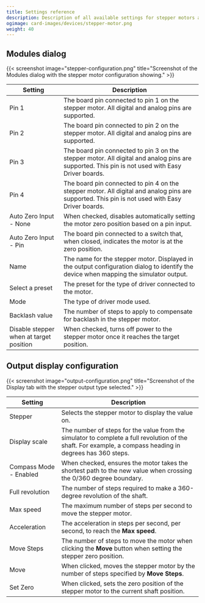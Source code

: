 ```yaml
---
title: Settings reference
description: Description of all available settings for stepper motors and output configurations using them.
ogimage: card-images/devices/stepper-motor.png
weight: 40
---
```


## Modules dialog

{{< screenshot image="stepper-configuration.png" title="Screenshot of the Modules dialog with the stepper motor configuration showing." >}}

| Setting                                 | Description                                                                                                                                     |
| --------------------------------------- | ----------------------------------------------------------------------------------------------------------------------------------------------- |
| Pin 1                                   | The board pin connected to pin 1 on the stepper motor. All digital and analog pins are supported.                                               |
| Pin 2                                   | The board pin connected to pin 2 on the stepper motor. All digital and analog pins are supported.                                               |
| Pin 3                                   | The board pin connected to pin 3 on the stepper motor. All digital and analog pins are supported. This pin is not used with Easy Driver boards. |
| Pin 4                                   | The board pin connected to pin 4 on the stepper motor. All digital and analog pins are supported. This pin is not used with Easy Driver boards. |
| Auto Zero Input - None                  | When checked, disables automatically setting the motor zero position based on a pin input.                                                      |
| Auto Zero Input - Pin                   | The board pin connected to a switch that, when closed, indicates the motor is at the zero position.                                             |
| Name                                    | The name for the stepper motor. Displayed in the output configuration dialog to identify the device when mapping the simulator output.          |
| Select a preset                         | The preset for the type of driver connected to the motor.                                                                                       |
| Mode                                    | The type of driver mode used.                                                                                                                   |
| Backlash value                          | The number of steps to apply to compensate for backlash in the stepper motor.                                                                   |
| Disable stepper when at target position | When checked, turns off power to the stepper motor once it reaches the target position.                                                         |

## Output display configuration

{{< screenshot image="output-configuration.png" title="Screenshot of the Display tab with the stepper output type selected." >}}

| Setting                | Description                                                                                                                                               |
| ---------------------- | --------------------------------------------------------------------------------------------------------------------------------------------------------- |
| Stepper                | Selects the stepper motor to display the value on.                                                                                                        |
| Display scale          | The number of steps for the value from the simulator to complete a full revolution of the shaft. For example, a compass heading in degrees has 360 steps. |
| Compass Mode - Enabled | When checked, ensures the motor takes the shortest path to the new value when crossing the 0/360 degree boundary.                                         |
| Full revolution        | The number of steps required to make a 360-degree revolution of the shaft.                                                                                |
| Max speed              | The maximum number of steps per second to move the stepper motor.                                                                                         |
| Acceleration           | The acceleration in steps per second, per second, to reach the **Max speed**.                                                                             |
| Move Steps             | The number of steps to move the motor when clicking the **Move** button when setting the stepper zero position.                                           |
| Move                   | When clicked, moves the stepper motor by the number of steps specified by **Move Steps**.                                                                 |
| Set Zero               | When clicked, sets the zero position of the stepper motor to the current shaft position.                                                                  |
